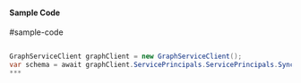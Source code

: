 #### Sample Code
#sample-code 

```C#

GraphServiceClient graphClient = new GraphServiceClient();
var schema = await graphClient.ServicePrincipals.ServicePrincipals.Synchronization.Jobs.Jobs.Schema.Request().GetAsync();
*** 

```